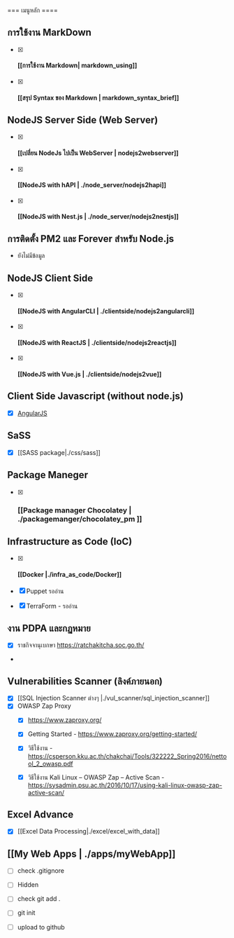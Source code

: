  
=== เมนูหลัก ====


## การใช้งาน MarkDown 
- [x] #### [[การใช้งาน Markdown| markdown_using]]
- [x] #### [[สรุป Syntax ของ Markdown | markdown_syntax_brief]]
  
##  NodeJS Server Side (Web Server)
- [x] #### [[เปลี่ยน NodeJs ไปเป็น WebServer | nodejs2webserver]]
- [x] #### [[NodeJS with hAPI | ./node_server/nodejs2hapi]]
- [x] #### [[NodeJS with Nest.js | ./node_server/nodejs2nestjs]]
 

## การติดตั้ง PM2 และ Forever สำหรับ Node.js
- ยังไม่มีข้อมูล

## NodeJS Client Side
- [x]  #### [[NodeJS with AngularCLI | ./clientside/nodejs2angularcli]]
- [x] #### [[NodeJS with ReactJS | ./clientside/nodejs2reactjs]]
- [x] #### [[NodeJS with Vue.js | ./clientside/nodejs2vue]]

## Client Side Javascript (without node.js)
- [x]  [AngularJS](./clientside/angularjs.md)

##  SaSS 
  - [x] [[SASS package|./css/sass]]

## Package Maneger 
- [x] ### [[Package manager Chocolatey | ./packagemanger/chocolatey_pm ]]

##  Infrastructure as Code (IoC)

- [x] #### [[Docker |./infra_as_code/Docker]]
- [x] Puppet  รออ่าน 
- [x] TerraForm - รออ่าน




## งาน PDPA และกฏหมาย
- [x] ราชกิจจานุเบกษา  https://ratchakitcha.soc.go.th/
- 
## Vulnerabilities Scanner (ลิงค์ภายนอก)
- [x] [[SQL Injection Scanner ต่างๆ |./vul_scanner/sql_injection_scanner]]
- [x] OWASP Zap Proxy 
  - [x]  https://www.zaproxy.org/
  - [x]  Getting Started - https://www.zaproxy.org/getting-started/
  - [x]  วิธีใช้งาน  - https://csperson.kku.ac.th/chakchai/Tools/322222_Spring2016/nettool_2_owasp.pdf
  - [x] วิธีใช้งาน Kali Linux – OWASP Zap – Active Scan - https://sysadmin.psu.ac.th/2016/10/17/using-kali-linux-owasp-zap-active-scan/


## Excel Advance 
- [x] [[Excel Data Processing|./excel/excel_with_data]]

## [[My Web Apps | ./apps/myWebApp]]
-  [ ] check .gitignore
-  [ ] Hidden
-  [ ] check git add .
-  [ ] git init 
-  [ ] upload to github 


